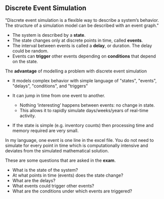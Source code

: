 ## Discrete Event Simulation

"Discrete event simulation is a flexible way to describe a system’s behavior. The structure of a simulation model can be described with an event graph."


- The system is described by a **state**.
- The state changes only at discrete points in time, called **events**.
- The interval between events is called a **delay**, or duration. The delay could be random.
- Events can **trigger** other events depending on **conditions** that depend on the state.



The **advantage** of modelling a problem with discrete event simulation

- It models complex behavior with simple language of "states", "events", "delays", "conditions", and "triggers"

- It can jump in time from one event to another. 
  - Nothing ‘interesting’ happens between events: no change in state. 
  - This allows it to rapidly simulate days/weeks/years of real-time activity.

-  If the state is simple (e.g. inventory counts) then processing time and memory required are very small.

In my language, one event is one line in the excel file. You do not need to simulate for every point in time which is computationally intensive and deviates from the simulated mathematical solution.



These are some questions that are asked in the **exam**.

- What is the state of the system?
- At what points in time (events) does the state change?
- What are the delays?
- What events could trigger other events?
- What are the conditions under which events are triggered?



